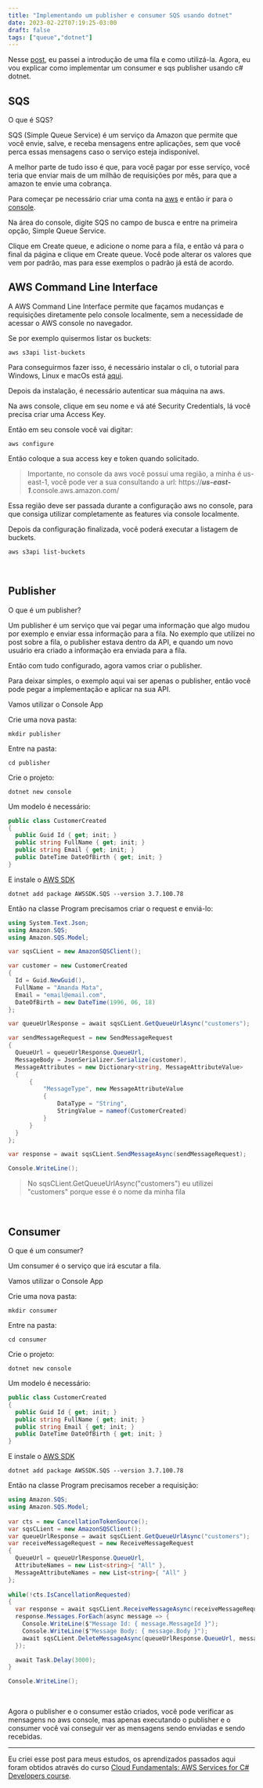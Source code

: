 ```yaml
---
title: "Implementando um publisher e consumer SQS usando dotnet"
date: 2023-02-22T07:19:25-03:00
draft: false
tags: ["queue","dotnet"]
---
```


Nesse [post](/pt-pt/queue), eu passei a introdução de uma fila e como utilizá-la. Agora, eu vou explicar como implementar um consumer e sqs publisher usando c# dotnet.
<br/>
## SQS

O que é SQS?

SQS (Simple Queue Service) é um serviço da Amazon que permite que você envie, salve, e receba mensagens entre aplicações, sem que você perca essas mensagens caso o serviço esteja indisponível.

A melhor parte de tudo isso é que, para você pagar por esse serviço, você teria que enviar mais de um milhão de requisições por mês, para que a amazon te envie uma cobrança.

Para começar pe necessário criar uma conta na [aws](https://aws.amazon.com/) e então ir para o [console](https://console.aws.amazon.com).

Na área do console, digite SQS no campo de busca e entre na primeira opção, Simple Queue Service.

Clique em Create queue, e adicione o nome para a fila, e então vá para o final da página e clique em Create queue. Você pode alterar os valores que vem por padrão, mas para esse exemplos o padrão já está de acordo.
<br/>
## AWS Command Line Interface
A AWS Command Line Interface permite que façamos mudanças e requisições diretamente pelo console localmente, sem a necessidade de acessar o AWS console no navegador.

Se por exemplo quisermos listar os buckets:
```shell
aws s3api list-buckets
```

Para conseguirmos fazer isso, é necessário instalar o cli, o tutorial para Windows, Linux e macOs está [aqui](https://docs.aws.amazon.com/cli/latest/userguide/getting-started-install.html).

Depois da instalação, é necessário autenticar sua máquina na aws.

Na aws console, clique em seu nome e vá até Security Credentials, lá você precisa criar uma Access Key.

Então em seu console você vai digitar:
```shell
aws configure
```

Então coloque a sua access key e token quando solicitado.

> Importante, no console da aws você possui uma região, a minha é us-east-1, você pode ver a sua consultando a url: https://***us-east-1***.console.aws.amazon.com/

Essa região deve ser passada durante a configuração aws no console, para que consiga utilizar completamente as features via console localmente.

Depois da configuração finalizada, você poderá executar a listagem de buckets. 
```shell
aws s3api list-buckets
```
<br/>

## Publisher
O que é um publisher?

Um publisher é um serviço que vai pegar uma informação que algo mudou por exemplo e enviar essa informação para a fila.
No exemplo que utilizei no post sobre a fila, o publisher estava dentro da API, e quando um novo usuário era criado a informação era enviada para a fila.

Então com tudo configurado, agora vamos criar o publisher.

Para deixar simples, o exemplo aqui vai ser apenas o publisher, então você pode pegar a implementação e aplicar na sua API.

Vamos utilizar o Console App

Crie uma nova pasta:
```shell
mkdir publisher
```
Entre na pasta:
```shell
cd publisher
```
Crie o projeto:
```shell
dotnet new console
```

Um modelo é necessário:
```csharp
public class CustomerCreated
{
  public Guid Id { get; init; }
  public string FullName { get; init; }
  public string Email { get; init; }
  public DateTime DateOfBirth { get; init; }
}
```

E instale o [AWS SDK](https://www.nuget.org/packages/AWSSDK.SQS)
```shell
dotnet add package AWSSDK.SQS --version 3.7.100.78
```

Então na classe Program precisamos criar o request e enviá-lo:

```csharp
using System.Text.Json;
using Amazon.SQS;
using Amazon.SQS.Model;

var sqsCLient = new AmazonSQSClient();

var customer = new CustomerCreated
{
  Id = Guid.NewGuid(),
  FullName = "Amanda Mata",
  Email = "email@email.com",
  DateOfBirth = new DateTime(1996, 06, 18)
};

var queueUrlResponse = await sqsCLient.GetQueueUrlAsync("customers");

var sendMessageRequest = new SendMessageRequest
{
  QueueUrl = queueUrlResponse.QueueUrl, 
  MessageBody = JsonSerializer.Serialize(customer),
  MessageAttributes = new Dictionary<string, MessageAttributeValue>
  {
      {
          "MessageType", new MessageAttributeValue
          {
              DataType = "String", 
              StringValue = nameof(CustomerCreated)
          }
      }
  }
};

var response = await sqsCLient.SendMessageAsync(sendMessageRequest);

Console.WriteLine();
```

> No sqsCLient.GetQueueUrlAsync("customers") eu utilizei "customers" porque esse é o nome da minha fila

<br/>

## Consumer
O que é um consumer? 

Um consumer é o serviço que irá escutar a fila.

Vamos utilizar o Console App

Crie uma nova pasta:
```shell
mkdir consumer
```
Entre na pasta:
```shell
cd consumer
```
Crie o projeto:
```shell
dotnet new console
```

Um modelo é necessário:
```csharp
public class CustomerCreated
{
  public Guid Id { get; init; }
  public string FullName { get; init; }
  public string Email { get; init; }
  public DateTime DateOfBirth { get; init; }
}
```

E instale o [AWS SDK](https://www.nuget.org/packages/AWSSDK.SQS)
```shell
dotnet add package AWSSDK.SQS --version 3.7.100.78
```

Então na classe Program precisamos receber a requisição:

```csharp
using Amazon.SQS;
using Amazon.SQS.Model;
	 
var cts = new CancellationTokenSource();
var sqsCLient = new AmazonSQSClient();
var queueUrlResponse = await sqsCLient.GetQueueUrlAsync("customers");
var receiveMessageRequest = new ReceiveMessageRequest
{
  QueueUrl = queueUrlResponse.QueueUrl,
  AttributeNames = new List<string>{ "All" },
  MessageAttributeNames = new List<string>{ "All" }
};
	 
while(!cts.IsCancellationRequested)
{
  var response = await sqsCLient.ReceiveMessageAsync(receiveMessageRequest, cts.Token);
  response.Messages.ForEach(async message => {
    Console.WriteLine($"Message Id: { message.MessageId }");
    Console.WriteLine($"Message Body: { message.Body }");
    await sqsCLient.DeleteMessageAsync(queueUrlResponse.QueueUrl, message.ReceiptHandle);
  });

  await Task.Delay(3000);
}

Console.WriteLine();
```
<br/>

Agora o publisher e o consumer estão criados, você pode verificar as mensagens no aws console, mas apenas executando o publisher e o consumer você vai conseguir ver as mensagens sendo enviadas e sendo recebidas.

___

Eu criei esse post para meus estudos, os aprendizados passados aqui foram obtidos através do curso [Cloud Fundamentals: AWS Services for C# Developers course](https://nickchapsas.com/p/cloud-fundamentals-aws-services-for-c-developers).
